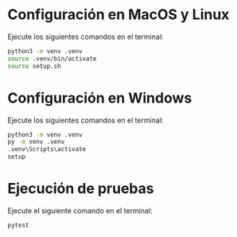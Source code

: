 # Configuración en MacOS y Linux

Ejecute los siguientes comandos en el terminal:

```bash
python3 -m venv .venv
source .venv/bin/activate
source setup.sh
```

# Configuración en Windows

Ejecute los siguientes comandos en el terminal:

```bash
python3 -m venv .venv
py -m venv .venv
.venv\Scripts\activate
setup
```

# Ejecución de pruebas

Ejecute el siguiente comando en el terminal:

```bash
pytest
```